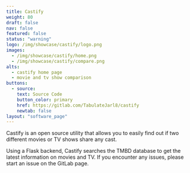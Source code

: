 ```yaml
---
title: Castify
weight: 80
draft: false
nav: false
featured: false
status: "warning"
logo: /img/showcase/castify/logo.png
images:
  - /img/showcase/castify/home.png
  - /img/showcase/castify/compare.png
alts:
  - castify home page
  - movie and tv show comparison
buttons:
  - source:
    text: Source Code
    button_color: primary
    href: https://gitlab.com/TabulateJarl8/castify
    newtab: false
layout: "software_page"
---
```

Castify is an open source utility that allows you to easily find out if two different movies or TV shows share any cast.

Using a Flask backend, Castify searches the TMBD database to get the latest information on movies and TV. If you encounter any issues, please start an issue on the GitLab page.
